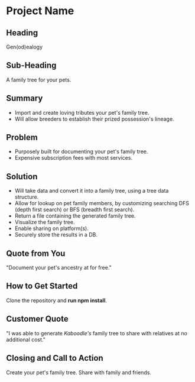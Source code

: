 # Project Name #

<!--
> This material was originally posted [here](http://www.quora.com/What-is-Amazons-approach-to-product-development-and-product-management). It is reproduced here for posterities sake.

There is an approach called "working backwards" that is widely used at Amazon. They work backwards from the customer, rather than starting with an idea for a product and trying to bolt customers onto it. While working backwards can be applied to any specific product decision, using this approach is especially important when developing new products or features.

For new initiatives a product manager typically starts by writing an internal press release announcing the finished product. The target audience for the press release is the new/updated product's customers, which can be retail customers or internal users of a tool or technology. Internal press releases are centered around the customer problem, how current solutions (internal or external) fail, and how the new product will blow away existing solutions.

If the benefits listed don't sound very interesting or exciting to customers, then perhaps they're not (and shouldn't be built). Instead, the product manager should keep iterating on the press release until they've come up with benefits that actually sound like benefits. Iterating on a press release is a lot less expensive than iterating on the product itself (and quicker!).

If the press release is more than a page and a half, it is probably too long. Keep it simple. 3-4 sentences for most paragraphs. Cut out the fat. Don't make it into a spec. You can accompany the press release with a FAQ that answers all of the other business or execution questions so the press release can stay focused on what the customer gets. My rule of thumb is that if the press release is hard to write, then the product is probably going to suck. Keep working at it until the outline for each paragraph flows.

Oh, and I also like to write press-releases in what I call "Oprah-speak" for mainstream consumer products. Imagine you're sitting on Oprah's couch and have just explained the product to her, and then you listen as she explains it to her audience. That's "Oprah-speak", not "Geek-speak".

Once the project moves into development, the press release can be used as a touchstone; a guiding light. The product team can ask themselves, "Are we building what is in the press release?" If they find they're spending time building things that aren't in the press release (overbuilding), they need to ask themselves why. This keeps product development focused on achieving the customer benefits and not building extraneous stuff that takes longer to build, takes resources to maintain, and doesn't provide real customer benefit (at least not enough to warrant inclusion in the press release).
 -->

## Heading ##
  Gen(od)ealogy

## Sub-Heading ##
  A family tree for your pets.

## Summary ##
  * Import and create loving tributes your pet's family tree.
  * Will allow breeders to establish their prized possession's lineage.

## Problem ##
  * Purposely built for documenting your pet's family tree.
  * Expensive subscription fees with most services.

## Solution ##
  * Will take data and convert it into a family tree, using a tree data structure.
  * Allow for lookup on pet family members, by customizing searching DFS (depth first search) or BFS (breadth first search).
  * Return a file containing the generated family tree.
  * Visualize the family tree.
  * Enable sharing on platform(s).
  * Securely store the results in a DB.

## Quote from You ##
  "Document your pet's ancestry at for free."

## How to Get Started ##
  Clone the repository and **run npm install**.

## Customer Quote ##
  "I was able to generate _Kaboodle's_ family tree to share with relatives at no additional cost."

## Closing and Call to Action ##
  Create your pet's family tree. Share with family and friends.
